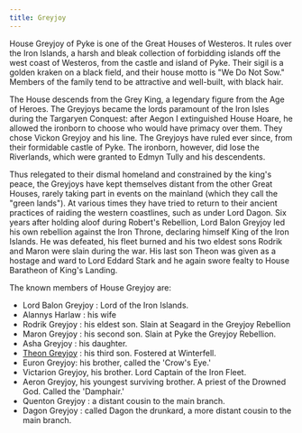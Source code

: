 ```yaml
---
title: Greyjoy
---
```


House Greyjoy of Pyke is one of the Great Houses of Westeros. It rules over the Iron Islands, a harsh and bleak collection of forbidding islands off the west coast of Westeros, from the castle and island of Pyke. Their sigil is a golden kraken on a black field, and their house motto is "We Do Not Sow." Members of the family tend to be attractive and well-built, with black hair.

The House descends from the Grey King, a legendary figure from the Age of Heroes. The Greyjoys became the lords paramount of the Iron Isles during the Targaryen Conquest: after Aegon I extinguished House Hoare, he allowed the ironborn to choose who would have primacy over them. They chose Vickon Greyjoy and his line. The Greyjoys have ruled ever since, from their formidable castle of Pyke. The ironborn, however, did lose the Riverlands, which were granted to Edmyn Tully and his descendents.

Thus relegated to their dismal homeland and constrained by the king's peace, the Greyjoys have kept themselves distant from the other Great Houses, rarely taking part in events on the mainland (which they call the "green lands"). At various times they have tried to return to their ancient practices of raiding the western coastlines, such as under Lord Dagon. Six years after holding aloof during Robert's Rebellion, Lord Balon Greyjoy led his own rebellion against the Iron Throne, declaring himself King of the Iron Islands. He was defeated, his fleet burned and his two eldest sons Rodrik and Maron were slain during the war. His last son Theon was given as a hostage and ward to Lord Eddard Stark and he again swore fealty to House Baratheon of King's Landing.

The known members of House Greyjoy are:

- Lord Balon Greyjoy : Lord of the Iron Islands.
- Alannys Harlaw : his wife
- Rodrik Greyjoy : his eldest son. Slain at Seagard in the Greyjoy Rebellion
- Maron Greyjoy : his second son. Slain at Pyke the Greyjoy Rebellion.
- Asha Greyjoy : his daughter.
- [Theon Greyjoy](#theon-greyjoy) : his third son. Fostered at Winterfell.
- Euron Greyjoy: his brother, called the 'Crow's Eye.'
- Victarion Greyjoy, his brother. Lord Captain of the Iron Fleet.
- Aeron Greyjoy, his youngest surviving brother. A priest of the Drowned God. Called the 'Damphair.'
- Quenton Greyjoy : a distant cousin to the main branch.
- Dagon Greyjoy : called Dagon the drunkard, a more distant cousin to the main branch.


